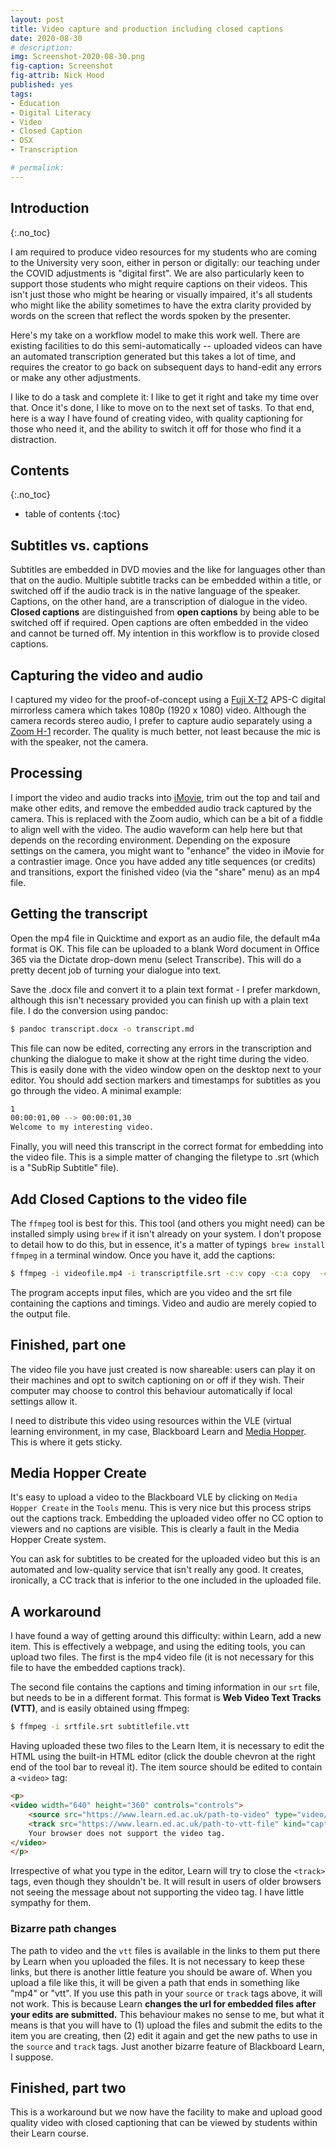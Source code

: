 ```yaml
---
layout: post
title: Video capture and production including closed captions 
date: 2020-08-30
# description: 
img: Screenshot-2020-08-30.png
fig-caption: Screenshot
fig-attrib: Nick Hood
published: yes
tags:
- Education
- Digital Literacy
- Video
- Closed Caption
- OSX
- Transcription

# permalink:
---
```

## Introduction
{:.no_toc}

I am required to produce video resources for my students who are coming to the University very soon, either in person or digitally: our teaching under the COVID adjustments is "digital first". We are also particularly keen to support those students who might require captions on their videos. This isn't just those who might be hearing or visually impaired, it's all students who might like the ability sometimes to have the extra clarity provided by words on the screen that reflect the words spoken by the presenter.

Here's my take on a workflow model to make this work well. There are existing facilities to do this semi-automatically -- uploaded videos can have an automated transcription generated but this takes a lot of time, and requires the creator to go back on subsequent days to hand-edit any errors or make any other adjustments.

I like to do a task and complete it: I like to get it right and take my time over that. Once it's done, I like to move on to the next set of tasks. To that end, here is a way I have found of creating video, with quality captioning for those who need it, and the ability to switch it off for those who find it a distraction.

## Contents
{:.no_toc}

* table of contents 
{:toc}


## Subtitles vs. captions

Subtitles are embedded in DVD movies and the like for languages other than that on the audio. Multiple subtitle tracks can be embedded within a title, or switched off if the audio track is in the native language of the speaker. Captions, on the other hand, are a transcription of dialogue in the video. **Closed captions** are distinguished from **open captions** by being able to be switched off if required. Open captions are often embedded in the video and cannot be turned off. My intention in this workflow is to provide closed captions.

## Capturing the video and audio

I captured my video for the proof-of-concept using a [Fuji X-T2](https://fujifilm-x.com/global/products/cameras/x-t2/) APS-C digital mirrorless camera which takes 1080p (1920 x 1080) video. Although the camera records stereo audio, I prefer to capture audio separately using a [Zoom H-1](https://www.zoom.co.jp/products/handy-recorder/h1-handy-recorder) recorder. The quality is much better, not least because the mic is with the speaker, not the camera.

## Processing 

I import the video and audio tracks into [iMovie](https://www.apple.com/uk/imovie/), trim out the top and tail and make other edits, and remove the embedded audio track captured by the camera. This is replaced with the Zoom audio, which can be a bit of a fiddle to align well with the video. The audio waveform can help here but that depends on the recording environment. Depending on the exposure settings on the camera, you might want to "enhance" the video in iMovie for a contrastier image. Once you have added any title sequences (or credits) and  transitions, export the finished video (via the "share" menu) as an mp4 file.

## Getting the transcript 

Open the mp4 file in Quicktime and export as an audio file, the default m4a format is OK. This file can be uploaded to a blank Word document in Office 365 via the Dictate drop-down menu (select Transcribe). This will do a pretty decent job of turning your dialogue into text.

Save the .docx file and convert it to a plain text format - I prefer markdown, although this isn't necessary provided you can finish up with a plain text file. I do the conversion using pandoc:

```sh
$ pandoc transcript.docx -o transcript.md
```

This file can now be edited, correcting any errors in the transcription and chunking the dialogue to make it show at the right time during the video. This is easily done with the video window open on the desktop next to your editor. You should add section markers and timestamps for subtitles as you go through the video. A minimal example:

```sh
1
00:00:01,00 --> 00:00:01,30
Welcome to my interesting video.
```

Finally, you will need this transcript in the correct format for embedding into the video file. This is a simple matter of changing the filetype to .srt (which is a "SubRip Subtitle" file). 

## Add Closed Captions to the video file

The `ffmpeg` tool is best for this. This tool (and others you might need) can be installed simply using `brew` if it isn't already on your system. I don't propose to detail how to do this, but in essence, it's a matter of typing`$ brew install ffmpeg` in a terminal window. Once you have it, add the captions:

```sh
$ ffmpeg -i videofile.mp4 -i transcriptfile.srt -c:v copy -c:a copy  -c:s mov_text -metadata:s:s:0 language=eng output.mp4
```
The program accepts input files, which are you video and the srt file containing the captions and timings. Video and audio are merely copied to the output file.

## Finished, part one

The video file you have just created is now shareable: users can play it on their machines and opt to switch captioning on or off if they wish. Their computer may choose to control this behaviour automatically if local settings allow it.

I need to distribute this video using resources within the VLE (virtual learning environment, in my case, Blackboard Learn and [Media Hopper](https://media.ed.ac.uk/). This is where it gets sticky.

## Media Hopper Create

It's easy to upload a video to the Blackboard VLE by clicking on `Media Hopper Create` in the `Tools` menu. This is very nice but this process strips out the captions track. Embedding the uploaded video offer no CC option to viewers and no captions are visible. This is clearly a fault in the Media Hopper Create system.

You can ask for subtitles to be created for the uploaded video but this is an automated and low-quality service that isn't really any good. It creates, ironically, a CC track that is inferior to the one included in the uploaded file.

## A workaround

I have found a way of getting around this difficulty: within Learn, add a new item. This is effectively a webpage, and using the editing tools, you can upload two files. The first is the mp4 video file (it is not necessary for this file to have the embedded captions track).

The second file contains the captions and timing information in our `srt` file, but needs to be in a different format. This format is **Web Video Text Tracks (VTT)**, and is easily obtained using ffmpeg:

```sh
$ ffmpeg -i srtfile.srt subtitlefile.vtt
```

Having uploaded these two files to the Learn Item, it is necessary to edit the HTML using the built-in HTML editor (click the double chevron at the right end of the tool bar to reveal it). The item source should be edited to contain a `<video>` tag:

```html
<p>  
<video width="640" height="360" controls="controls">
	<source src="https://www.learn.ed.ac.uk/path-to-video" type="video/mp4">  
	<track src="https://www.learn.ed.ac.uk/path-to-vtt-file" kind="captions" srclang="en" label="English" default>
	Your browser does not support the video tag.
</video>
</p>
```

Irrespective of what you type in the editor, Learn will try to close the `<track>` tags, even though they shouldn't be. It will result in users of older browsers not seeing the message about not supporting the video tag. I have little sympathy for them.

### Bizarre path changes

The path to video and the `vtt` files is available in the links to them put there by Learn when you uploaded the files. It is not necessary to keep these links, but there is another little feature you should be aware of. When you upload a file like this, it will be given a path that ends in something like "mp4" or "vtt". If you use this path in your `source` or `track` tags above, it will not work. This is because Learn **changes the url for embedded files after your edits are submitted.** This behaviour makes no sense to me, but what it means is that you will have to (1) upload the files and submit the edits to the item you are creating, then (2) edit it again and get the new paths to use in the `source` and `track` tags. Just another bizarre feature of Blackboard Learn, I suppose.

## Finished, part two

This is a workaround but we now have the facility to make and upload good quality video with closed captioning that can be viewed by students within their Learn course.

<!--## Footnotes-->
